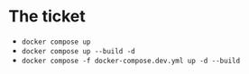 # The ticket
- `docker compose up`
- `docker compose up --build -d`
- `docker compose -f docker-compose.dev.yml up -d --build`